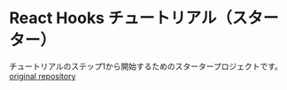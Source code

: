 # React Hooks チュートリアル（スターター）
チュートリアルのステップ1から開始するためのスタータープロジェクトです。  
[original repository](https://github.com/yonetty/react-hooks-tutorial)